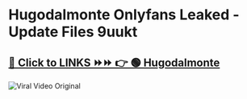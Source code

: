 
 # Hugodalmonte Onlyfans Leaked - Update Files 9uukt

## <h2><a href="https://clipsfans.com/Hugodalmonte&ref=git">🔗 Click to LINKS ⏩⏩ 👉 🟢 Hugodalmonte </a></h2>

<a href="https://clipsfans.com/Hugodalmonte&ref=git" rel="nofollow" data-target="animated-image.originalLink"><img src="https://i.ibb.co.com/xMMVF88/686577567.gif" alt="Viral Video Original" style="max-width: 100%; display: inline-block;" data-target="animated-image.originalImage"></a>

